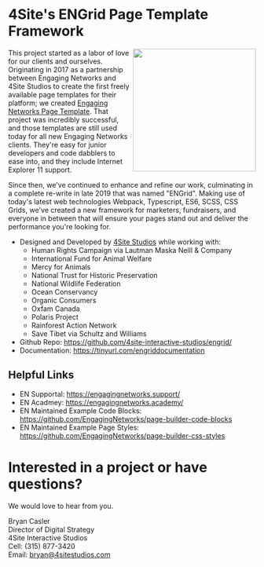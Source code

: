 
# 4Site's ENGrid Page Template Framework
<img align="right" width="250" height="250" src="https://engagingnetworks.academy/wp-content/uploads/2019/09/D-D-Partner.png">   

This project started as a labor of love for our clients and ourselves. Originating in 2017 as a partnership between Engaging Networks and 4Site Studios to create the first freely available page templates for their platform; we created [Engaging Networks Page Template](https://github.com/4site-interactive-studios/Engaging-Networks-Page-Template). That project was incredibly successful, and those templates are still used today for all new Engaging Networks clients. They're easy for junior developers and code dabblers to ease into, and they include Internet Explorer 11 support.

Since then, we've continued to enhance and refine our work, culminating in a complete re-write in late 2019 that was named "ENGrid". Making use of today's latest web technologies Webpack, Typescript, ES6, SCSS, CSS Grids, we've created a new framework for marketers, fundraisers, and everyone in between that will ensure your pages stand out and deliver the performance you're looking for.

- Designed and Developed by [4Site Studios](http://4sitestudios.com/en) while working with:
  - Human Rights Campaign via Lautman Maska Neill & Company
  - International Fund for Animal Welfare
  - Mercy for Animals
  - National Trust for Historic Preservation
  - National Wildlife Federation
  - Ocean Conservancy
  - Organic Consumers
  - Oxfam Canada
  - Polaris Project
  - Rainforest Action Network
  - Save Tibet via Schultz and Williams
- Github Repo: https://github.com/4site-interactive-studios/engrid/
- Documentation: https://tinyurl.com/engriddocumentation

## Helpful Links
- EN Supportal: https://engagingnetworks.support/
- EN Acadmey: https://engagingnetworks.academy/
- EN Maintained Example Code Blocks: https://github.com/EngagingNetworks/page-builder-code-blocks
- EN Maintained Example Page Styles: https://github.com/EngagingNetworks/page-builder-css-styles

# Interested in a project or have questions?
We would love to hear from you.

Bryan Casler  
Director of Digital Strategy  
4Site Interactive Studios  
Cell: (315) 877-3420  
Email: bryan@4sitestudios.com

